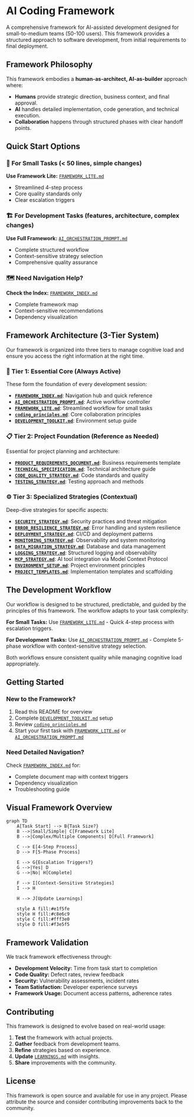 # AI Coding Framework

A comprehensive framework for AI-assisted development designed for small-to-medium teams (50-100 users). This framework provides a structured approach to software development, from initial requirements to final deployment.

## Framework Philosophy

This framework embodies a **human-as-architect, AI-as-builder** approach where:

- **Humans** provide strategic direction, business context, and final approval.
- **AI** handles detailed implementation, code generation, and technical execution.
- **Collaboration** happens through structured phases with clear handoff points.

## Quick Start Options

### 🚀 For Small Tasks (< 50 lines, simple changes)
**Use Framework Lite:** [`FRAMEWORK_LITE.md`](FRAMEWORK_LITE.md)
- Streamlined 4-step process
- Core quality standards only
- Clear escalation triggers

### 🏗️ For Development Tasks (features, architecture, complex changes)
**Use Full Framework:** [`AI_ORCHESTRATION_PROMPT.md`](AI_ORCHESTRATION_PROMPT.md)
- Complete structured workflow
- Context-sensitive strategy selection
- Comprehensive quality assurance

### 🗺️ Need Navigation Help?
**Check the Index:** [`FRAMEWORK_INDEX.md`](FRAMEWORK_INDEX.md)
- Complete framework map
- Context-sensitive recommendations
- Dependency visualization

## Framework Architecture (3-Tier System)

Our framework is organized into three tiers to manage cognitive load and ensure you access the right information at the right time.

### 🎯 Tier 1: Essential Core (Always Active)
These form the foundation of every development session:
- **[`FRAMEWORK_INDEX.md`](FRAMEWORK_INDEX.md)**: Navigation hub and quick reference
- **[`AI_ORCHESTRATION_PROMPT.md`](AI_ORCHESTRATION_PROMPT.md)**: Active workflow controller
- **[`FRAMEWORK_LITE.md`](FRAMEWORK_LITE.md)**: Streamlined workflow for small tasks
- **[`coding_principles.md`](coding_principles.md)**: Core collaboration principles
- **[`DEVELOPMENT_TOOLKIT.md`](DEVELOPMENT_TOOLKIT.md)**: Environment setup guide

### 📋 Tier 2: Project Foundation (Reference as Needed)
Essential for project planning and architecture:
- **[`PRODUCT_REQUIREMENTS_DOCUMENT.md`](PRODUCT_REQUIREMENTS_DOCUMENT.md)**: Business requirements template
- **[`TECHNICAL_SPECIFICATION.md`](TECHNICAL_SPECIFICATION.md)**: Technical architecture guide
- **[`CODE_QUALITY_STRATEGY.md`](CODE_QUALITY_STRATEGY.md)**: Code standards and quality
- **[`TESTING_STRATEGY.md`](TESTING_STRATEGY.md)**: Testing approach and methods

### ⚙️ Tier 3: Specialized Strategies (Contextual)
Deep-dive strategies for specific aspects:
- **[`SECURITY_STRATEGY.md`](SECURITY_STRATEGY.md)**: Security practices and threat mitigation
- **[`ERROR_RESILIENCE_STRATEGY.md`](ERROR_RESILIENCE_STRATEGY.md)**: Error handling and system resilience
- **[`DEPLOYMENT_STRATEGY.md`](DEPLOYMENT_STRATEGY.md)**: CI/CD and deployment patterns
- **[`MONITORING_STRATEGY.md`](MONITORING_STRATEGY.md)**: Observability and system monitoring
- **[`DATA_MIGRATION_STRATEGY.md`](DATA_MIGRATION_STRATEGY.md)**: Database and data management
- **[`LOGGING_STRATEGY.md`](LOGGING_STRATEGY.md)**: Structured logging and observability
- **[`MCP_STRATEGY.md`](MCP_STRATEGY.md)**: AI tool integration via Model Context Protocol
- **[`ENVIRONMENT_SETUP.md`](ENVIRONMENT_SETUP.md)**: Project environment principles
- **[`PROJECT_TEMPLATES.md`](PROJECT_TEMPLATES.md)**: Implementation templates and scaffolding

## The Development Workflow

Our workflow is designed to be structured, predictable, and guided by the principles of this framework. The workflow adapts to your task complexity:

**For Small Tasks:** Use [`FRAMEWORK_LITE.md`](FRAMEWORK_LITE.md) - Quick 4-step process with escalation triggers.

**For Development Tasks:** Use [`AI_ORCHESTRATION_PROMPT.md`](AI_ORCHESTRATION_PROMPT.md) - Complete 5-phase workflow with context-sensitive strategy selection.

Both workflows ensure consistent quality while managing cognitive load appropriately.

## Getting Started

### New to the Framework?
1. Read this README for overview
2. Complete [`DEVELOPMENT_TOOLKIT.md`](DEVELOPMENT_TOOLKIT.md) setup  
3. Review [`coding_principles.md`](coding_principles.md)
4. Start your first task with [`FRAMEWORK_LITE.md`](FRAMEWORK_LITE.md) or [`AI_ORCHESTRATION_PROMPT.md`](AI_ORCHESTRATION_PROMPT.md)

### Need Detailed Navigation?
Check [`FRAMEWORK_INDEX.md`](FRAMEWORK_INDEX.md) for:
- Complete document map with context triggers
- Dependency visualization
- Troubleshooting guide

## Visual Framework Overview

```mermaid
graph TD
    A[Task Start] --> B{Task Size?}
    B -->|Small/Simple| C[Framework Lite]
    B -->|Complex/Multiple Components| D[Full Framework]
    
    C --> E[4-Step Process]
    D --> F[5-Phase Process]
    
    E --> G{Escalation Triggers?}
    G -->|Yes| D
    G -->|No| H[Complete]
    
    F --> I[Context-Sensitive Strategies]
    I --> H
    
    H --> J[Update Learnings]
    
    style A fill:#e1f5fe
    style H fill:#c8e6c9
    style C fill:#fff3e0
    style D fill:#f3e5f5
```

## Framework Validation

We track framework effectiveness through:
- **Development Velocity:** Time from task start to completion
- **Code Quality:** Defect rates, review feedback  
- **Security:** Vulnerability assessments, incident rates
- **Team Satisfaction:** Developer experience surveys
- **Framework Usage:** Document access patterns, adherence rates

## Contributing

This framework is designed to evolve based on real-world usage:

1. **Test** the framework with actual projects.
2. **Gather** feedback from development teams.
3. **Refine** strategies based on experience.
4. **Update** [`LEARNINGS.md`](LEARNINGS.md) with insights.
5. **Share** improvements with the community.

## License

This framework is open source and available for use in any project. Please attribute the source and consider contributing improvements back to the community. 
